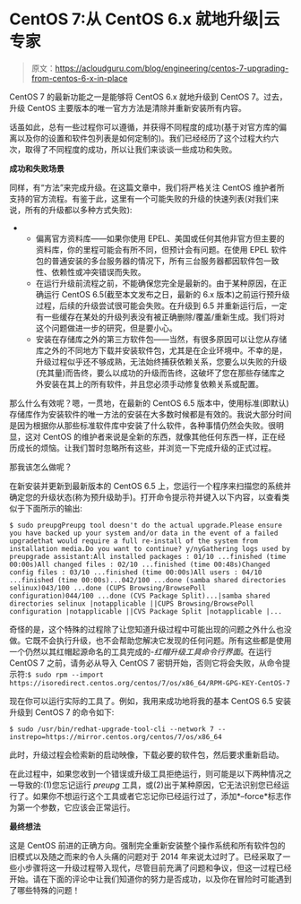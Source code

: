 # CentOS 7:从 CentOS 6.x 就地升级|云专家

> 原文：<https://acloudguru.com/blog/engineering/centos-7-upgrading-from-centos-6-x-in-place>

CentOS 7 的最新功能之一是能够将 CentOS 6.x 就地升级到 CentOS 7。过去，升级 CentOS 主要版本的唯一官方方法是清除并重新安装所有内容。

话虽如此，总有一些过程你可以遵循，并获得不同程度的成功(基于对官方库的偏离以及你的设置和软件包列表是如何定制的)。我们已经经历了这个过程大约六次，取得了不同程度的成功，所以让我们来谈谈一些成功和失败。

**成功和失败场景**

同样，有“方法”来完成升级。在这篇文章中，我们将严格关注 CentOS 维护者所支持的官方流程。有鉴于此，这里有一个可能失败的升级的快速列表(对我们来说，所有的升级都以多种方式失败):

*   *   偏离官方资料库——如果你使用 EPEL、美国或任何其他非官方但主要的资料库，你的里程可能会有所不同，但预计会有问题。在使用 EPEL 软件包的普通安装的多台服务器的情况下，所有三台服务器都因软件包一致性、依赖性或冲突错误而失败。
    *   在运行升级前流程之前，不能确保您完全是最新的。由于某种原因，在正确运行 CentOS 6.5(截至本文发布之日，最新的 6.x 版本)之前运行预升级过程，后续的升级尝试很可能会失败。在升级到 6.5 并重新运行后，一定有一些缓存在某处的升级列表没有被正确删除/覆盖/重新生成。我们将对这个问题做进一步的研究，但是要小心。
    *   安装在存储库之外的第三方软件包——当然，有很多原因可以让您从存储库之外的不同地方下载并安装软件包，尤其是在企业环境中。不幸的是，升级过程似乎还不够成熟，无法始终捕获依赖关系，您要么以失败的升级(充其量)而告终，要么以成功的升级而告终，这破坏了您在那些存储库之外安装在其上的所有软件，并且您必须手动修复依赖关系或配置。

那么什么有效呢？嗯，一贯地，在最新的 CentOS 6.5 版本中，使用标准(即默认)存储库作为安装软件的唯一方法的安装在大多数时候都是有效的。我说大部分时间是因为根据你从那些标准软件库中安装了什么软件，各种事情仍然会失败。很明显，这对 CentOS 的维护者来说是全新的东西，就像其他任何东西一样，正在经历成长的烦恼。让我们暂时忽略所有这些，并浏览一下完成升级的正式过程。

那我该怎么做呢？

在新安装并更新到最新版本的 CentOS 6.5 上，您运行一个程序来扫描您的系统并确定您的升级状态(称为预升级助手)。打开命令提示符并键入以下内容，以查看类似于下面所示的输出:

`$ sudo preupgPreupg tool doesn't do the actual upgrade.Please ensure you have backed up your system and/or data in the event of a failed upgradethat would require a full re-install of the system from installation media.Do you want to continue? y/nyGathering logs used by preupgrade assistant:All installed packages : 01/10 ...finished (time 00:00s)All changed files : 02/10 ...finished (time 00:48s)Changed config files : 03/10 ...finished (time 00:00s)All users : 04/10 ...finished (time 00:00s)...042/100 ...done (samba shared directories selinux)043/100 ...done (CUPS Browsing/BrowsePoll configuration)044/100 ...done (CVS Package Split)...|samba shared directories selinux |notapplicable ||CUPS Browsing/BrowsePoll configuration |notapplicable ||CVS Package Split |notapplicable |...`

奇怪的是，这个特殊的过程除了让您知道升级过程中可能出现的问题之外什么也没做。它既不会执行升级，也不会帮助您解决它发现的任何问题。所有这些都是使用一个仍然以其红帽起源命名的工具完成的-*红帽升级工具命令行界面*。在运行 CentOS 7 之前，请务必从导入 CentOS 7 密钥开始，否则它将会失败，从命令提示符:`$ sudo rpm --import https://isoredirect.centos.org/centos/7/os/x86_64/RPM-GPG-KEY-CentOS-7`

现在你可以运行实际的工具了。例如，我用来成功地将我的基本 CentOS 6.5 安装升级到 CentOS 7 的命令如下:

`$ sudo /usr/bin/redhat-upgrade-tool-cli --network 7 --instrepo=https://mirror.centos.org/centos/7/os/x86_64`

此时，升级过程会检索新的启动映像，下载必要的软件包，然后要求重新启动。

在此过程中，如果您收到一个错误或升级工具拒绝运行，则可能是以下两种情况之一导致的:(1)您忘记运行 *preupg* 工具，或(2)出于某种原因，它无法识别您已经运行了。如果你不想运行这个工具或者它忘记你已经运行过了，添加*–force*标志作为第一个参数，它应该会正常运行。

**最终想法**

这是 CentOS 前进的正确方向。强制完全重新安装整个操作系统和所有软件包的旧模式以及随之而来的令人头痛的问题对于 2014 年来说太过时了。已经采取了一些小步骤将这一升级过程带入现代，尽管目前充满了问题和争议，但这一过程已经开始。请在下面的评论中让我们知道你的努力是否成功，以及你在冒险时可能遇到了哪些特殊的问题！